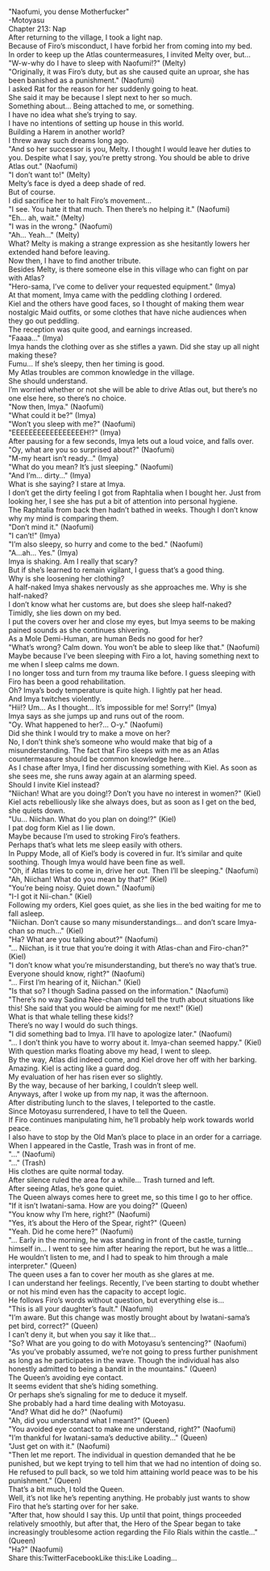 <br/>
"Naofumi, you dense Motherfucker"<br/>
-Motoyasu<br/>
Chapter 213: Nap<br/>
After returning to the village, I took a light nap.<br/>
Because of Firo’s misconduct, I have forbid her from coming into my bed.<br/>
In order to keep up the Atlas countermeasures, I invited Melty over, but…<br/>
"W-w-why do I have to sleep with Naofumi!?" (Melty)<br/>
"Originally, it was Firo’s duty, but as she caused quite an uproar, she has been banished as a punishment." (Naofumi)<br/>
I asked Rat for the reason for her suddenly going to heat.<br/>
She said it may be because I slept next to her so much.<br/>
Something about… Being attached to me, or something.<br/>
I have no idea what she’s trying to say.<br/>
I have no intentions of setting up house in this world.<br/>
Building a Harem in another world?<br/>
I threw away such dreams long ago.<br/>
"And so her successor is you, Melty. I thought I would leave her duties to you. Despite what I say, you’re pretty strong. You should be able to drive Atlas out." (Naofumi)<br/>
"I don’t want to!" (Melty)<br/>
Melty’s face is dyed a deep shade of red.<br/>
But of course.<br/>
I did sacrifice her to halt Firo’s movement…<br/>
"I see. You hate it that much. Then there’s no helping it." (Naofumi)<br/>
"Eh… ah, wait." (Melty)<br/>
"I was in the wrong." (Naofumi)<br/>
"Ah… Yeah…" (Melty)<br/>
What? Melty is making a strange expression as she hesitantly lowers her extended hand before leaving.<br/>
Now then, I have to find another tribute.<br/>
Besides Melty, is there someone else in this village who can fight on par with Atlas?<br/>
"Hero-sama, I’ve come to deliver your requested equipment." (Imya)<br/>
At that moment, Imya came with the peddling clothing I ordered.<br/>
Kiel and the others have good faces, so I thought of making them wear nostalgic Maid outfits, or some clothes that have niche audiences when they go out peddling.<br/>
The reception was quite good, and earnings increased.<br/>
"Faaaa…" (Imya)<br/>
Imya hands the clothing over as she stifles a yawn. Did she stay up all night making these?<br/>
Fumu… If she’s sleepy, then her timing is good.<br/>
My Atlas troubles are common knowledge in the village.<br/>
She should understand.<br/>
I’m worried whether or not she will be able to drive Atlas out, but there’s no one else here, so there’s no choice.<br/>
"Now then, Imya." (Naofumi)<br/>
"What could it be?" (Imya)<br/>
"Won’t you sleep with me?" (Naofumi)<br/>
"EEEEEEEEEEEEEEEEEH!?" (Imya)<br/>
After pausing for a few seconds, Imya lets out a loud voice, and falls over.<br/>
"Oy, what are you so surprised about?" (Naofumi)<br/>
"M-my heart isn’t ready…" (Imya)<br/>
"What do you mean? It’s just sleeping." (Naofumi)<br/>
"And I’m… dirty…" (Imya)<br/>
What is she saying? I stare at Imya.<br/>
I don’t get the dirty feeling I got from Raphtalia when I bought her. Just from looking her, I see she has put a bit of attention into personal hygiene.<br/>
The Raphtalia from back then hadn’t bathed in weeks. Though I don’t know why my mind is comparing them.<br/>
"Don’t mind it." (Naofumi)<br/>
"I can’t!" (Imya)<br/>
"I’m also sleepy, so hurry and come to the bed." (Naofumi)<br/>
"A…ah… Yes." (Imya)<br/>
Imya is shaking. Am I really that scary?<br/>
But if she’s learned to remain vigilant, I guess that’s a good thing.<br/>
Why is she loosening her clothing?<br/>
A half-naked Imya shakes nervously as she approaches me. Why is she half-naked?<br/>
I don’t know what her customs are, but does she sleep half-naked?<br/>
Timidly, she lies down on my bed.<br/>
I put the covers over her and close my eyes, but Imya seems to be making pained sounds as she continues shivering.<br/>
As a Mole Demi-Human, are human Beds no good for her?<br/>
"What’s wrong? Calm down. You won’t be able to sleep like that." (Naofumi)<br/>
Maybe because I’ve been sleeping with Firo a lot, having something next to me when I sleep calms me down.<br/>
I no longer toss and turn from my trauma like before. I guess sleeping with Firo has been a good rehabilitation.<br/>
Oh? Imya’s body temperature is quite high. I lightly pat her head.<br/>
And Imya twitches violently.<br/>
"Hii!? Um… As I thought… It’s impossible for me! Sorry!" (Imya)<br/>
Imya says as she jumps up and runs out of the room.<br/>
"Oy. What happened to her?… O-y." (Naofumi)<br/>
Did she think I would try to make a move on her?<br/>
No, I don’t think she’s someone who would make that big of a misunderstanding. The fact that Firo sleeps with me as an Atlas countermeasure should be common knowledge here…<br/>
As I chase after Imya, I find her discussing something with Kiel. As soon as she sees me, she runs away again at an alarming speed.<br/>
Should I invite Kiel instead?<br/>
"Niichan! What are you doing!? Don’t you have no interest in women?" (Kiel)<br/>
Kiel acts rebelliously like she always does, but as soon as I get on the bed, she quiets down.<br/>
"Uu… Niichan. What do you plan on doing!?" (Kiel)<br/>
I pat dog form Kiel as I lie down.<br/>
Maybe because I’m used to stroking Firo’s feathers.<br/>
Perhaps that’s what lets me sleep easily with others.<br/>
In Puppy Mode, all of Kiel’s body is covered in fur. It’s similar and quite soothing. Though Imya would have been fine as well.<br/>
"Oh, if Atlas tries to come in, drive her out. Then I’ll be sleeping." (Naofumi)<br/>
"Ah, Niichan! What do you mean by that?" (Kiel)<br/>
"You’re being noisy. Quiet down." (Naofumi)<br/>
"I-I got it Nii-chan." (Kiel)<br/>
Following my orders, Kiel goes quiet, as she lies in the bed waiting for me to fall asleep.<br/>
"Niichan. Don’t cause so many misunderstandings… and don’t scare Imya-chan so much…" (Kiel)<br/>
"Ha? What are you talking about?" (Naofumi)<br/>
"… Niichan, is it true that you’re doing it with Atlas-chan and Firo-chan?" (Kiel)<br/>
"I don’t know what you’re misunderstanding, but there’s no way that’s true. Everyone should know, right?" (Naofumi)<br/>
"… First I’m hearing of it, Niichan." (Kiel)<br/>
"Is that so? I though Sadina passed on the information." (Naofumi)<br/>
"There’s no way Sadina Nee-chan would tell the truth about situations like this! She said that you would be aiming for me next!" (Kiel)<br/>
What is that whale telling these kids!?<br/>
There’s no way I would do such things.<br/>
"I did something bad to Imya. I’ll have to apologize later." (Naofumi)<br/>
"… I don’t think you have to worry about it. Imya-chan seemed happy." (Kiel)<br/>
With question marks floating above my head, I went to sleep.<br/>
By the way, Atlas did indeed come, and Kiel drove her off with her barking.<br/>
Amazing. Kiel is acting like a guard dog.<br/>
My evaluation of her has risen ever so slightly.<br/>
By the way, because of her barking, I couldn’t sleep well.<br/>
Anyways, after I woke up from my nap, it was the afternoon.<br/>
After distributing lunch to the slaves, I teleported to the castle.<br/>
Since Motoyasu surrendered, I have to tell the Queen.<br/>
If Firo continues manipulating him, he’ll probably help work towards world peace.<br/>
I also have to stop by the Old Man’s place to place in an order for a carriage.<br/>
When I appeared in the Castle, Trash was in front of me.<br/>
"…" (Naofumi)<br/>
"…" (Trash)<br/>
His clothes are quite normal today.<br/>
After silence ruled the area for a while… Trash turned and left.<br/>
After seeing Atlas, he’s gone quiet.<br/>
The Queen always comes here to greet me, so this time I go to her office.<br/>
"If it isn’t Iwatani-sama. How are you doing?" (Queen)<br/>
"You know why I’m here, right?" (Naofumi)<br/>
"Yes, it’s about the Hero of the Spear, right?" (Queen)<br/>
"Yeah. Did he come here?" (Naofumi)<br/>
"… Early in the morning, he was standing in front of the castle, turning himself in… I went to see him after hearing the report, but he was a little… He wouldn’t listen to me, and I had to speak to him through a male interpreter." (Queen)<br/>
The queen uses a fan to cover her mouth as she glares at me.<br/>
I can understand her feelings. Recently, I’ve been starting to doubt whether or not his mind even has the capacity to accept logic.<br/>
He follows Firo’s words without question, but everything else is…<br/>
"This is all your daughter’s fault." (Naofumi)<br/>
"I’m aware. But this change was mostly brought about by Iwatani-sama’s pet bird, correct?" (Queen)<br/>
I can’t deny it, but when you say it like that…<br/>
"So? What are you going to do with Motoyasu’s sentencing?" (Naofumi)<br/>
"As you’ve probably assumed, we’re not going to press further punishment as long as he participates in the wave. Though the individual has also honestly admitted to being a bandit in the mountains." (Queen)<br/>
The Queen’s avoiding eye contact.<br/>
It seems evident that she’s hiding something.<br/>
Or perhaps she’s signaling for me to deduce it myself.<br/>
She probably had a hard time dealing with Motoyasu.<br/>
"And? What did he do?" (Naofumi)<br/>
"Ah, did you understand what I meant?" (Queen)<br/>
"You avoided eye contact to make me understand, right?" (Naofumi)<br/>
"I’m thankful for Iwatani-sama’s deductive ability…" (Queen)<br/>
"Just get on with it." (Naofumi)<br/>
"Then let me report. The individual in question demanded that he be punished, but we kept trying to tell him that we had no intention of doing so. He refused to pull back, so we told him attaining world peace was to be his punishment." (Queen)<br/>
That’s a bit much, I told the Queen.<br/>
Well, it’s not like he’s repenting anything. He probably just wants to show Firo that he’s starting over for her sake.<br/>
"After that, how should I say this. Up until that point, things proceeded relatively smoothly, but after that, the Hero of the Spear began to take increasingly troublesome action regarding the Filo Rials within the castle…" (Queen)<br/>
"Ha?" (Naofumi)<br/>
Share this:TwitterFacebookLike this:Like Loading... <br/>

